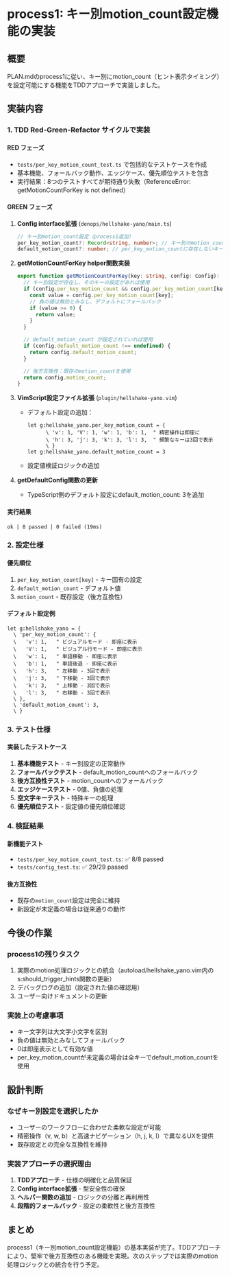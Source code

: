 # process1: キー別motion_count設定機能の実装

## 概要
PLAN.mdのprocess1に従い、キー別にmotion_count（ヒント表示タイミング）を設定可能にする機能をTDDアプローチで実装しました。

## 実装内容

### 1. TDD Red-Green-Refactor サイクルで実装

#### RED フェーズ
- `tests/per_key_motion_count_test.ts` で包括的なテストケースを作成
- 基本機能、フォールバック動作、エッジケース、優先順位テストを包含
- 実行結果：8つのテストすべてが期待通り失敗（ReferenceError: getMotionCountForKey is not defined）

#### GREEN フェーズ
1. **Config interface拡張** (`denops/hellshake-yano/main.ts`)
   ```typescript
   // キー別motion_count設定（process1追加）
   per_key_motion_count?: Record<string, number>; // キー別のmotion_count設定
   default_motion_count?: number; // per_key_motion_countに存在しないキーのデフォルト値
   ```

2. **getMotionCountForKey helper関数実装**
   ```typescript
   export function getMotionCountForKey(key: string, config: Config): number {
     // キー別設定が存在し、そのキーの設定があれば使用
     if (config.per_key_motion_count && config.per_key_motion_count[key] !== undefined) {
       const value = config.per_key_motion_count[key];
       // 負の値は無効とみなし、デフォルトにフォールバック
       if (value >= 0) {
         return value;
       }
     }

     // default_motion_count が設定されていれば使用
     if (config.default_motion_count !== undefined) {
       return config.default_motion_count;
     }

     // 後方互換性：既存のmotion_countを使用
     return config.motion_count;
   }
   ```

3. **VimScript設定ファイル拡張** (`plugin/hellshake-yano.vim`)
   - デフォルト設定の追加：
     ```vim
     let g:hellshake_yano.per_key_motion_count = {
           \ 'v': 1, 'V': 1, 'w': 1, 'b': 1,  " 精密操作は即座に
           \ 'h': 3, 'j': 3, 'k': 3, 'l': 3,  " 頻繁なキーは3回で表示
           \ }
     let g:hellshake_yano.default_motion_count = 3
     ```
   - 設定値検証ロジックの追加

4. **getDefaultConfig関数の更新**
   - TypeScript側のデフォルト設定にdefault_motion_count: 3を追加

#### 実行結果
```
ok | 8 passed | 0 failed (19ms)
```

### 2. 設定仕様

#### 優先順位
1. `per_key_motion_count[key]` - キー固有の設定
2. `default_motion_count` - デフォルト値
3. `motion_count` - 既存設定（後方互換性）

#### デフォルト設定例
```vim
let g:hellshake_yano = {
  \ 'per_key_motion_count': {
  \   'v': 1,   " ビジュアルモード - 即座に表示
  \   'V': 1,   " ビジュアル行モード - 即座に表示
  \   'w': 1,   " 単語移動 - 即座に表示
  \   'b': 1,   " 単語後退 - 即座に表示
  \   'h': 3,   " 左移動 - 3回で表示
  \   'j': 3,   " 下移動 - 3回で表示
  \   'k': 3,   " 上移動 - 3回で表示
  \   'l': 3,   " 右移動 - 3回で表示
  \ },
  \ 'default_motion_count': 3,
  \ }
```

### 3. テスト仕様

#### 実装したテストケース
1. **基本機能テスト** - キー別設定の正常動作
2. **フォールバックテスト** - default_motion_countへのフォールバック
3. **後方互換性テスト** - motion_countへのフォールバック
4. **エッジケーステスト** - 0値、負値の処理
5. **空文字キーテスト** - 特殊キーの処理
6. **優先順位テスト** - 設定値の優先順位確認

### 4. 検証結果

#### 新機能テスト
- `tests/per_key_motion_count_test.ts`: ✅ 8/8 passed
- `tests/config_test.ts`: ✅ 29/29 passed

#### 後方互換性
- 既存の`motion_count`設定は完全に維持
- 新設定が未定義の場合は従来通りの動作

## 今後の作業

### process1の残りタスク
1. 実際のmotion処理ロジックとの統合（autoload/hellshake_yano.vim内のs:should_trigger_hints関数の更新）
2. デバッグログの追加（設定された値の確認用）
3. ユーザー向けドキュメントの更新

### 実装上の考慮事項
- キー文字列は大文字小文字を区別
- 負の値は無効とみなしてフォールバック
- 0は即座表示として有効な値
- per_key_motion_countが未定義の場合は全キーでdefault_motion_countを使用

## 設計判断

### なぜキー別設定を選択したか
- ユーザーのワークフローに合わせた柔軟な設定が可能
- 精密操作（v, w, b）と高速ナビゲーション（h, j, k, l）で異なるUXを提供
- 既存設定との完全な互換性を維持

### 実装アプローチの選択理由
1. **TDDアプローチ** - 仕様の明確化と品質保証
2. **Config interface拡張** - 型安全性の確保
3. **ヘルパー関数の追加** - ロジックの分離と再利用性
4. **段階的フォールバック** - 設定の柔軟性と後方互換性

## まとめ
process1（キー別motion_count設定機能）の基本実装が完了。TDDアプローチにより、堅牢で後方互換性のある機能を実現。次のステップでは実際のmotion処理ロジックとの統合を行う予定。